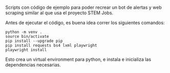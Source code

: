 Scripts con código de ejemplo para poder recrear un bot de alertas y web scraping similar al que usa el proyecto STEM Jobs.

Antes de ejecutar el código, es buena idea correr los siguientes comandos:

```
python -m venv .
source bin/activate
pip install --upgrade pip
pip install requests bs4 lxml playwright
playwright install
```
Esto crea un virtual environment para python, e instala e inicializa las dependencias necesarias.
